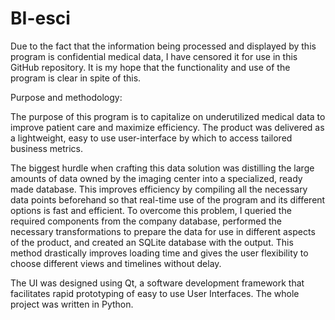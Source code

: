 # BI-esci
Due to the fact that the information being processed and displayed by this program is confidential medical data, I have censored it for use in this GitHub repository. It is my hope that the functionality and use of the program is clear in spite of this.

Purpose and methodology:

The purpose of this program is to capitalize on underutilized medical data to improve patient care and maximize efficiency. The product was delivered as a lightweight, easy to use user-interface by which to access tailored business metrics.

The biggest hurdle when crafting this data solution was distilling the large amounts of data owned by the imaging center into a specialized, ready made database. This improves efficiency by compiling all the necessary data points beforehand so that real-time use of the program and its different options is fast and efficient. To overcome this problem, I queried the required components from the company database, performed the necessary transformations to prepare the data for use in different aspects of the product, and created an SQLite database with the output. This method drastically improves loading time and gives the user flexibility to choose different views and timelines without delay.

The UI was designed using Qt, a software development framework that facilitates rapid prototyping of easy to use User Interfaces. The whole project was written in Python.

